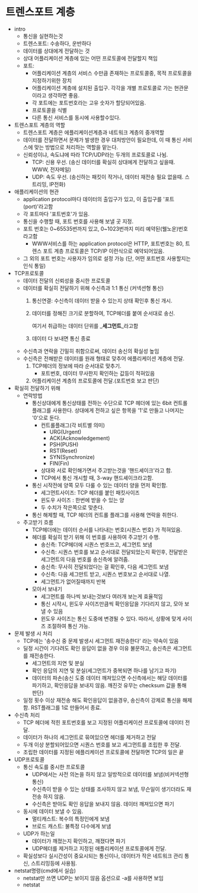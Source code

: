 # 트렌스포트 계층

* intro
  * 통신을 실현하는것
  * 트렌스포트: 수송하다, 운반하다
  * 데이터를 상대에게 전달하는 것
  * 상대 어플리케이션 계층에 있는 어떤 프로토콜에 전달할지 책임
  * 포트:
    * 어플리케이션 계층의 서비스 수만큼 존재하는 프로토콜중, 목적 프로토콜을 지정하기위한 장치
    * 어플리케이션 계층에 설치된 출입구. 각각을 개별 프로토콜로 가는 현관문이라고 생각하면 좋음.
    * 각 포트에는 포트번호라는 고유 숫자가 할당되어있음.
    * 프로토콜을 식별
    * 다른 통신 서비스를 동시에 사용할수있다.
* 트렌스포트 계층의 역할
  * 트렌스포트 계층은 에플리케이션계층과 네트워크 계층의 중개역할
  * 데이터를 전달하면서 문제가 발생한 경우 대처방안이 필요한데, 이 때 통신 서비스에 맞는 방법으로 처리하는 역할을 맡는다.
  * 신뢰성이냐, 속도냐에 따라 TCP/UDP라는 두개의 프로토콜로 나뉨.
    * TCP: 신용 우선. \(송신 데이터를 확실히 상대에게 전달하고 싶을때. WWW, 전자메일\)
    * UDP: 속도 우선. \(송신하는 패킷이 작거나, 데이터 재전송 필요 없을때. 스트리밍, IP전화\)
* 애플리케이션의 현관
  * application protocol마다 데이터의 출입구가 있고, 이 출입구를 '포트\(port\)'라고함
  * 각 포트마다 '포트번호'가 있음.
  * 통신을 수행할 때, 포트 번호를 사용해 보낼 곳 지정.
  * 포트 번호는 0~65535번까지 있고, 0~1023번까지 미리 예약된\(웰노운\)번호라고함
    * WWW서비스를 하는 application protocol은 HTTP, 포트번호는 80, 트렌스 포트 계층 프로토콜은 TCP/IP 이런식으로 예약되어있음.
  * 그 외의 포트 번호는 사용자가 임의로 설정 가능 \(단, 어떤 포트번호 사용할지는 인식 통일\)
* TCP프로토콜
  * 데이터 전달의 신뢰성을 중시한 프로토콜
  * 데이터를 확실히 전달하기 위해 수신측과 1:1 통신 \(커넥션형 통신\)
    1. 통신연결: 수신측이 데이터 받을 수 있는지 상태 확인후 통신 개시.
    2. 데이터를 정해진 크기로 분할하여, TCP헤더를 붙여 순서대로 송신.  

       여기서 취급하는 데이터 단위를 _**세그먼트**_라고함

    3. 데이터 다 보내면 통신 종료
  * 수신측과 연락을 긴밀히 취함으로써, 데이터 송신의 확실성 높임
  * 수신측은 전해받은 데이터를 원래 형태로 맞추어 에플리케이션 계층에 전달.
    1. TCP헤더의 정보에 따라 순서대로 맞추기.
       * 포트번호, 데이터 무사한지 확인하는 값등이 적혀있음
    2. 어플리케이션 계층의 프로토콜에 전달.\(포트번호 보고 판단\)
* 확실히 전달하기 위해
  * 연락방법
    * 통신상대에게 통신상태를 전하는 수단으로 TCP 헤더에 있는 6bit 컨트롤 플래그를 사용한다. 상대에게 전하고 싶은 항목을 '1'로 만들고 나머지는 '0'으로 둔다.
      * 컨트롤플래그\(각 비트별 의미\)
        * URG\(Urgent\)
        * ACK\(Acknowledgement\)
        * PSH\(PUSH\)
        * RST\(Reset\)
        * SYN\(Synchronize\)
        * FIN\(Fin\)
      * 상대와 서로 확인해가면서 주고받는것을 '핸드셰이크'라고 함.
      * TCP에서 통신 개시할 때, 3-way 핸드셰이크라고함.
    * 통신 시작전에 양쪽 모두 다룰 수 있는 데이터 양을 먼저 확인함.
      * 세그먼트사이즈: TCP 헤더를 붙인 패킷사이즈
      * 윈도우 사이즈 : 한번에 받을 수 있는 양
      * 두 수치가 작은쪽으로 맞춘다.
    * 통신 해제할 때, TCP 헤더의 컨트롤 플래그를 사용해 연락을 취한다.
  * 주고받기 흐름
    * TCP헤더에는 데이터 순서를 나타내는 번호\(시퀀스 번호\) 가 적혀있음.
    * 헤더를 확실히 받기 위해 이 번호를 사용하여 주고받기 수행.
      * 송신측: TCP헤더에 시퀀스 번호쓰고, 세그먼트 보냄
      * 수신측: 시퀀스 번호를 보고 순서대로 전달되었는지 확인후, 전달받은 세그먼트의 다음 번호를 송신측에 알려줌.
      * 송신측: 무사히 전달되었다는 걸 확인후, 다음 세그먼트 보냄
      * 수신측: 다음 세그만트 받고, 시퀀스 번호보고 순서대로 나열.
      * 세그먼트가 없어질때까지 반복
    * 모아서 보내기
      * 세그먼트를 하나씩 보내는것보다 여러개 보는게 효율적임
      * 통신 시작시, 윈도우 사이즈만큼씩 확인응답을 기다리지 않고, 모아 보낼 수 있음
      * 윈도우 사이즈는 통신 도중에 변경될 수 있다. 따라서, 상황에 맞게 사이즈 조절하여 통신 가능.
* 문제 발생 시 처리
  * TCP에는 '송수신 중 문제 발생시 세그먼트 재전송한다' 라는 약속이 있음
  * 딜정 시간이 기다려도 확인 응답이 없을 경우 이유 불문하고, 송신측은 세그먼트를 재전송한다.
    * 세그먼트의 지연 및 분실
    * 확인 응답의 지연 및 분실\(세그먼트가 중복되면 하나를 남기고 파기\)
    * 데이터의 파손\(송신 도중 데이터 깨져있으면 수신측에서는 해당 데이터를 파기하고, 확인응답을 보내지 않음. 깨진것 유무는 checksum 값을 통해 판단\)
  * 일정 횟수 이상 재전송 해도 확인응답이 없을경우, 송신측이 강제로 통신을 해제함. RST플래그를 1로 만들어서 종료.
* 수신측 처리
  * TCP 헤더에 적힌 포트번호를 보고 지정된 어플리케이션 프로토콜에 데이터 전달.
  * 데이터가 하나의 세그먼트로 묶여있으면 헤더를 제거하고 전달
  * 두개 이상 분할되어있으면 시퀀스 번호를 보고 세그먼트를 조립한 후 전달.
  * 조립한 데이터를 지정된 에플리케이션 프로토콜에 전달하면 TCP의 일은 끝
* UDP프로토콜
  * 통신 속도를 중시한 프로토콜
    * UDP에서는 사전 의논을 하지 않고 일방적으로 데이터를 보냄\(비커넥션형 통신\)
    * 수신측이 받을 수 있는 상태를 조사하지 않고 보냄, 무슨일이 생기더라도 재전송 하지 않음.
    * 수신측은 받아도 확인 응답을 보내지 않음. 데이터 깨져있으면 파기
  * 동시에 데이터 보낼 수 있음.
    * 멀티캐스트: 복수의 특정인에게 보냄
    * 브로드 캐스트: 불특정 다수에게 보냄
  * UDP가 하는일
    * 데이터가 깨졌는지 확인하고, 깨졌다면 파기
    * UDP헤더를 제거하고 지정된 애플리케이션 프로토콜에게 전달.
  * 확실성보다 실시간성이 중요시되는 통신이나, 데이터가 작은 네트워크 관리 통신, 스트리밍등에 사용됨.
* netstat명령\(cmd에서 실습\)
  * netstat만 쓰면 UDP는 보이지 않음 옵션으로 -a를 사용하면 보임
  * netstat

